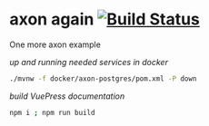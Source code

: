 # axon again [![Build Status](https://travis-ci.org/daggerok/one-more-axon-app.svg?branch=master)](https://travis-ci.org/daggerok/one-more-axon-app)
One more axon example

_up and running needed services in docker_

```bash
./mvnw -f docker/axon-postgres/pom.xml -P down
```

_build VuePress documentation_

```bash
npm i ; npm run build
```
